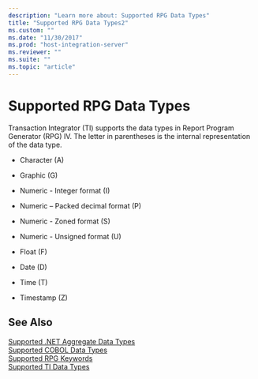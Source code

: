 ```yaml
---
description: "Learn more about: Supported RPG Data Types"
title: "Supported RPG Data Types2"
ms.custom: ""
ms.date: "11/30/2017"
ms.prod: "host-integration-server"
ms.reviewer: ""
ms.suite: ""
ms.topic: "article"
---
```

# Supported RPG Data Types
Transaction Integrator (TI) supports the data types in Report Program Generator (RPG) IV. The letter in parentheses is the internal representation of the data type.  
  
-   Character (A)  
  
-   Graphic (G)  
  
-   Numeric - Integer format (I)  
  
-   Numeric – Packed decimal format (P)  
  
-   Numeric - Zoned format (S)  
  
-   Numeric - Unsigned format (U)  
  
-   Float (F)  
  
-   Date (D)  
  
-   Time (T)  
  
-   Timestamp (Z)  
  
## See Also  
 [Supported .NET Aggregate Data Types](../core/supported-net-aggregate-data-types1.md)   
 [Supported COBOL Data Types](../core/supported-cobol-data-types2.md)   
 [Supported RPG Keywords](../core/supported-rpg-keywords2.md)   
 [Supported TI Data Types](../core/supported-ti-data-types2.md)
